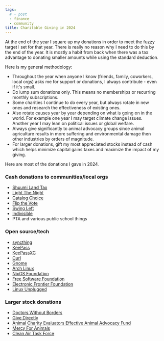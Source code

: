 ```yaml
---
tags:
  # - post
  - finance
  - community
title: Charitable Giving in 2024
---
```

At the end of the year I square up my donations in order to meet the fuzzy target I set for that year.  There is really no reason why I need to do this by the end of the year. It is mostly a habit from back when there was a tax advantage to donating smaller amounts while using the standard deduction.

Here is my general methodology:
* Throughout the year when anyone I know (friends, family, coworkers, local orgs) asks me for support or donations, I always contribute - even if it's small. 
* Do lump sum donations only. This means no memberships or recurring monthly subscriptions.
* Some charities I continue to do every year, but always rotate in new ones and research the effectiveness of existing ones.
* Also rotate causes year by year depending on what is going on in the world. For example one year I may target climate change issues. Another year I may lean on political issues or global welfare.
* Always give significantly to animal advocacy groups since animal agriculture results in more suffering and environmental damage then other industries by orders of magnitude.
* For larger donations, gift my most appreciated stocks instead of cash which helps minimize capital gains taxes and maximize the impact of my giving.

Here are most of the donations I gave in 2024.

### Cash donations to communities/local orgs

* [Shuumi Land Tax](https://sogoreate-landtrust.org/shuumi-land-tax/)
* [Light The Night](http://www.lightthenight.org/)
* [Catalog Choice](https://www.catalogchoice.org/)
* [Flip the Vote](https://www.flipthevote.org/)
* [Swing Left](https://swingleft.org/)
* [Indivisible](https://www.indivisible.org/how-to-give)
* PTA and various public school things

### Open source/tech

* [syncthing](https://github.com/sponsors/syncthing)
* [KeePass](https://keepass.info/donate.html)
* [KeePassXC](https://opencollective.com/keepassxc)
* [Curl](https://opencollective.com/curl/contribute)
* [Gnome](https://www.gnome.org/donate/)
* [Arch Linux](https://archlinux.org/donate/)
* [NixOS Foundation](https://nixos.org/community/#foundation)
* [Free Software Foundation](https://www.fsf.org)
* [Electronic Frontier Foundation](https://www.eff.org/)
* [Linux Unplugged](https://linuxunplugged.com/)

### Larger stock donations

* [Doctors Without Borders](https://www.doctorswithoutborders.org)
* [Give Directly](https://www.givedirectly.org/)
* [Animal Charity Evaluators Effective Animal Advocacy Fund](https://animalcharityevaluators.org/donate/)
* [Mercy For Animals](https://mercyforanimals.org/ways-to-give/)
* [Clean Air Task Force](https://www.catf.us/)

